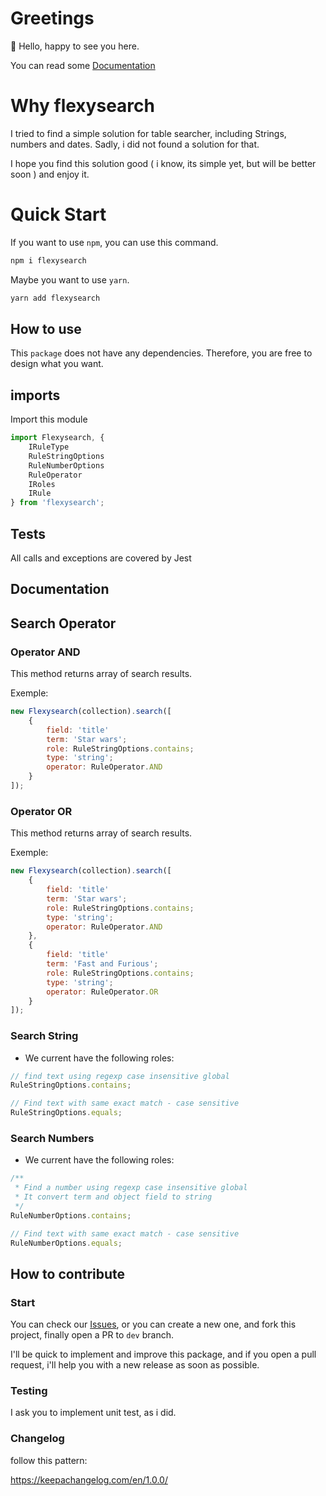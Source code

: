 # Greetings

:wave: Hello, happy to see you here.

You can read some <a href="https://alexcastrodev.github.io/castroclock-documentation/#/">Documentation</a>

# Why flexysearch

I tried to find a simple solution for table searcher, including Strings, numbers and dates. Sadly, i did not found a solution for that.

I hope you find this solution good ( i know, its simple yet, but will be better soon ) and enjoy it.

# Quick Start

If you want to use `npm`, you can use this command.

```bash
npm i flexysearch
```

Maybe you want to use `yarn`.

```bash
yarn add flexysearch
```

## How to use

This `package` does not have any dependencies. Therefore, you are free to design what you want.

## imports

Import this module

```javascript
import Flexysearch, {
    IRuleType
    RuleStringOptions
    RuleNumberOptions
    RuleOperator
    IRoles
    IRule
} from 'flexysearch';
```

## Tests

All calls and exceptions are covered by Jest

## Documentation

## Search Operator

### Operator AND

This method returns array of search results.

Exemple:

```javascript
new Flexysearch(collection).search([
    {
        field: 'title'
        term: 'Star wars';
        role: RuleStringOptions.contains;
        type: 'string';
        operator: RuleOperator.AND
    }
]);
```

### Operator OR

This method returns array of search results.

Exemple:

```javascript
new Flexysearch(collection).search([
    {
        field: 'title'
        term: 'Star wars';
        role: RuleStringOptions.contains;
        type: 'string';
        operator: RuleOperator.AND
    },
    {
        field: 'title'
        term: 'Fast and Furious';
        role: RuleStringOptions.contains;
        type: 'string';
        operator: RuleOperator.OR
    }
]);
```

### Search String

- We current have the following roles:

```javascript
// find text using regexp case insensitive global
RuleStringOptions.contains;
```

```javascript
// Find text with same exact match - case sensitive
RuleStringOptions.equals;
```

### Search Numbers

- We current have the following roles:

```javascript
/**
 * Find a number using regexp case insensitive global
 * It convert term and object field to string
 */
RuleNumberOptions.contains;
```

```javascript
// Find text with same exact match - case sensitive
RuleNumberOptions.equals;
```

## How to contribute

### Start

You can check our <a href="https://github.com/AlexcastroDev/flexysearch/issues">Issues</a>, or you can create a new one, and fork this project, finally open a PR to `dev` branch.

I'll be quick to implement and improve this package, and if you open a pull request, i'll help you with a new release as soon as possible.

### Testing

I ask you to implement unit test, as i did.

### Changelog

follow this pattern:

https://keepachangelog.com/en/1.0.0/
